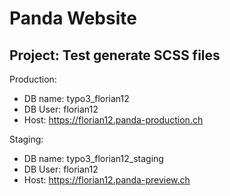 
# Panda Website

## Project: Test generate SCSS files

Production:
- DB name: typo3_florian12
- DB User: florian12
- Host: https://florian12.panda-production.ch

Staging:
- DB name: typo3_florian12_staging
- DB User: florian12
- Host: https://florian12.panda-preview.ch
